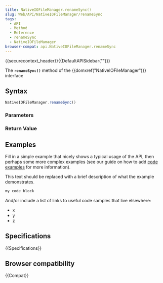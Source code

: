 ```yaml
---
title: NativeIOFileManager.renameSync()
slug: Web/API/NativeIOFileManager/renameSync
tags:
  - API
  - Method
  - Reference
  - renameSync
  - NativeIOFileManager
browser-compat: api.NativeIOFileManager.renameSync
---
```

{{securecontext_header}}{{DefaultAPISidebar("")}}

The **`renameSync()`** method of the {{domxref("NativeIOFileManager")}} interface 

## Syntax

```js
NativeIOFileManager.renameSync()
```

### Parameters



### Return Value



## Examples

Fill in a simple example that nicely shows a typical usage of the API, then perhaps some more complex examples (see our guide on how to add [code examples](/en-US/docs/MDN/Contribute/Structures/Code_examples) for more information).

This text should be replaced with a brief description of what the example demonstrates.

```js
my code block
```

And/or include a list of links to useful code samples that live elsewhere:

*   x
*   y
*   z

## Specifications

{{Specifications}}

## Browser compatibility

{{Compat}}


